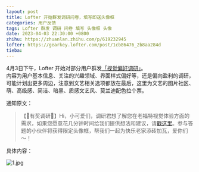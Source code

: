 ```yaml
---
layout: post
title: Lofter 开始群发调研问卷，填写即送头像框
categories: 用户反馈
tags: Lofter 群发 调研 问卷 填写 头像框 头像
date: 2023-04-03 22:30:00 +0800
zhihu: https://zhuanlan.zhihu.com/p/619232945
lofter: https://gearkey.lofter.com/post/1cb86476_2b8aa284d
tieba: 
---
```


4月3日下午，Lofter 开始对部分用户群发[「视觉偏好调研」](https://wylofteryn.dingwei.netease.com/survey/me9a57/paper)。  
内容为用户基本信息、关注的兴趣领域、界面样式偏好等，还是偏向盈利的调研，可能计划出更多周边，注意到文艺相关选项都放在最后，这里为文艺的图片社区、萌、高级感、简洁、暗黑、质感文艺风、莫兰迪配色拉个票。

通知原文：

> 【🌟有奖调研🌟】Hi，小可爱们，调研君想了解您在老福特视觉体验方面的需求，如果您愿意花几分钟时间给我们提供想法和建议，请[戳这里](https://wylofteryn.dingwei.netease.com/survey/me9a57/paper)。参与答题的小伙伴将获得限定头像框，帮我们一起为快乐老家添砖加瓦，爱你们～！

具体内容：

![1.jpg](https://s2.loli.net/2023/04/03/UIwu1OCKRVHsSJd.jpg)